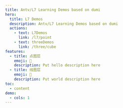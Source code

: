 ```yaml
---
title: Antv/L7 Learning Demos based on dumi
hero:
  title: L7 Demos
  description: Antv/L7 Learning Demos based on dumi
  actions:
    - text: L7Demos
      link: /l7/point
    - text: threeDemos
      link: /three/cube
features:
  - title: 点图层
    emoji: 💎
    description: Put hello description here
  - title: 线图层
    emoji: 🌈
    description: Put world description here
toc:
  - content
demo:
  - cols: 1
---
```



